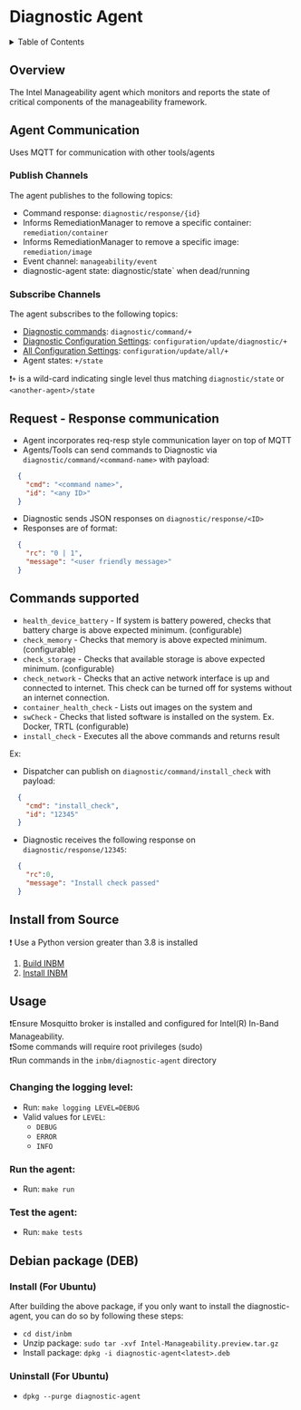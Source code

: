 # Diagnostic Agent

<details>
<summary>Table of Contents</summary>

- [Overview](#overview)
- [Agent Communication](#agent-communication)
    - [Publish Channels](#publish-channels)
    - [Subscribe Channels](#subscribe-channels)
  - [Request - Response communication](#request---response-communication)
  - [Commands supported](#commands-supported)
- [Install from Source](#install-from-source)
- [Usage](#usage)
  - [Changing the logging level](#changing-the-logging-level)
  - [Run the agent](#run-the-agent)
  - [Test the agent](#test-the-agent)
- [Debian package (DEB)](#debian-package-deb)
</details>
    
## Overview

The Intel Manageability agent which monitors and reports the state of critical components of the  manageability framework.

## Agent Communication 

Uses MQTT for communication with other tools/agents

### Publish Channels
The agent publishes to the following topics:
  - Command response: `diagnostic/response/{id}`
  - Informs RemediationManager to remove a specific container: `remediation/container`
  - Informs RemediationManager to remove a specific image: `remediation/image`
  - Event channel: `manageability/event`
  - diagnostic-agent state: diagnostic/state` when dead/running


### Subscribe Channels
The agent subscribes to the following topics:
  - [Diagnostic commands](#commands-supported): `diagnostic/command/+`
  - [Diagnostic Configuration Settings](#https://github.com/intel/intel-inb-manageability/blob/develop/docs/Configuration%20Parameters.md#diagnostic): `configuration/update/diagnostic/+`
  - [All Configuration Settings](#https://github.com/intel/intel-inb-manageability/blob/develop/docs/Configuration%20Parameters.md#all): `configuration/update/all/+`
  - Agent states: `+/state`
 
❗`+` is a wild-card indicating single level thus matching `diagnostic/state` or `<another-agent>/state`

## Request - Response communication
- Agent incorporates req-resp style communication layer on top of MQTT
- Agents/Tools can send commands to Diagnostic via `diagnostic/command/<command-name>` with payload:
```json
  {
    "cmd": "<command name>",
    "id": "<any ID>"
  }
```
- Diagnostic sends JSON responses on `diagnostic/response/<ID>`
- Responses are of format: 
```json
  {
    "rc": "0 | 1", 
    "message": "<user friendly message>"
  }
```

## Commands supported

- `health_device_battery` - If system is battery powered, checks that battery charge is above expected minimum. (configurable)
- `check_memory` - Checks that memory is above expected minimum. (configurable)
- `check_storage` - Checks that available storage is above expected minimum. (configurable)
- `check_network` - Checks that an active network interface is up and connected to internet. This check can be turned off for systems without an internet connection.
- `container_health_check` - Lists out images on the system and 
- `swCheck` - Checks that listed software is installed on the system.  Ex. Docker, TRTL (configurable)
- `install_check` - Executes all the above commands and returns result

Ex: 
- Dispatcher can publish on `diagnostic/command/install_check` with payload:
```json
  {
    "cmd": "install_check", 
    "id": "12345"
  }
```
- Diagnostic receives the following response on `diagnostic/response/12345`:
```json
  {
    "rc":0, 
    "message": "Install check passed"
  }
```

## Install from Source
❗ Use a Python version greater than 3.8 is installed

1. [Build INBM](#https://github.com/intel/intel-inb-manageability/blob/develop/README.md#build-instructions)
2. [Install INBM](#https://github.com/intel/intel-inb-manageability/blob/develop/docs/In-Band%20Manageability%20Installation%20Guide%20Ubuntu.md)

## Usage

❗Ensure Mosquitto broker is installed and configured for Intel(R) In-Band Manageability.  
❗Some commands will require root privileges (sudo)  
❗Run commands in the `inbm/diagnostic-agent` directory

### Changing the logging level:
- Run: `make logging LEVEL=DEBUG`
- Valid values for `LEVEL`:
  - `DEBUG`
  - `ERROR`
  - `INFO`

### Run the agent:

- Run: `make run`

### Test the agent:

- Run: `make tests`

## Debian package (DEB)

### Install (For Ubuntu)
After building the above package, if you only want to install the diagnostic-agent, you can do so by following these steps:
- `cd dist/inbm`
- Unzip package: `sudo tar -xvf Intel-Manageability.preview.tar.gz`
- Install package: `dpkg -i diagnostic-agent<latest>.deb`

### Uninstall (For Ubuntu)
- `dpkg --purge diagnostic-agent`
